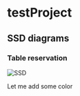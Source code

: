 # testProject

## SSD diagrams
### Table reservation
![SSD](https://user-images.githubusercontent.com/4886564/69498982-82f41780-0ef6-11ea-8c24-a3e77728e74e.png)

Let me add some color
